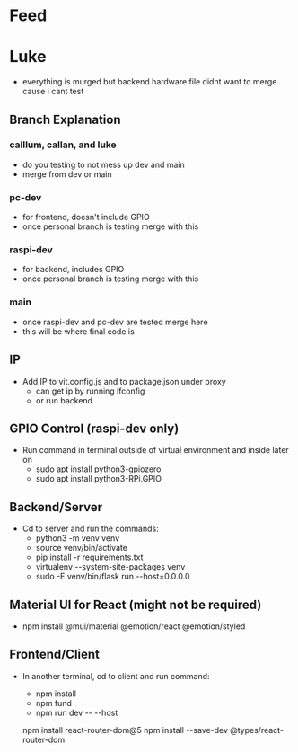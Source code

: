 # Feed 

# Luke 
 - everything is murged but backend hardware file didnt want to merge cause i cant test

## Branch Explanation

### calllum, callan, and luke
- do you testing to not mess up dev and main
- merge from dev or main
### pc-dev
- for frontend, doesn't include GPIO
- once personal branch is testing merge with this
### raspi-dev
- for backend, includes GPIO
- once personal branch is testing merge with this
### main
- once raspi-dev and pc-dev are tested merge here
- this will be where final code is

## IP
- Add IP to vit.config.js and to package.json under proxy
    - can get ip by running ifconfig
    - or run backend 

## GPIO Control (raspi-dev only)
- Run command in terminal outside of virtual environment and inside later on
    - sudo apt install python3-gpiozero
    - sudo apt install python3-RPi.GPIO

## Backend/Server
- Cd to server and run the commands:
    - python3 -m venv venv
    - source venv/bin/activate
    - pip install -r requirements.txt
    - virtualenv --system-site-packages venv
    - sudo -E venv/bin/flask run --host=0.0.0.0

## Material UI for React (might not be required)
- npm install @mui/material @emotion/react @emotion/styled

## Frontend/Client
- In another terminal, cd to client and run command:
    - npm install
    - npm fund
    - npm run dev -- --host  

    npm install react-router-dom@5
    npm install --save-dev @types/react-router-dom